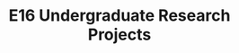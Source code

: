 ---
layout: project_batch
title: E16 Undergraduate Research Projects
permalink: /4yp/e16/
has_children: true
parent: Undergraduate Research Projects
batch: e16
code: 4yp

search_exclude: true
default_thumb_image: /data/categories/4yp/thumbnail.jpg
description: Research projects carried out by final year Computer Engineering students as part of coursework
---